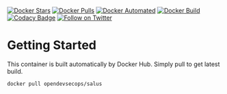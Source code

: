 [![Docker Stars](https://img.shields.io/docker/stars/opendevsecops/salus.svg)](https://hub.docker.com/r/opendevsecops/salus/)
[![Docker Pulls](https://img.shields.io/docker/pulls/opendevsecops/salus.svg)](https://hub.docker.com/r/opendevsecops/salus/)
[![Docker Automated](https://img.shields.io/docker/automated/opendevsecops/salus.svg)](https://hub.docker.com/r/opendevsecops/salus/)
[![Docker Build](https://img.shields.io/docker/build/opendevsecops/salus.svg)](https://hub.docker.com/r/opendevsecops/salus/)
[![Codacy Badge](https://api.codacy.com/project/badge/Grade/7e2311f8a38b4e04be36c9677fb86e11)](https://www.codacy.com/app/OpenDevSecOps/docker-salus?utm_source=github.com&amp;utm_medium=referral&amp;utm_content=opendevsecops/docker-salus&amp;utm_campaign=Badge_Grade)
[![Follow on Twitter](https://img.shields.io/twitter/follow/opendevsecops.svg?logo=twitter)](https://twitter.com/opendevsecops)

# Getting Started

This container is built automatically by Docker Hub. Simply pull to get latest build.

```sh
docker pull opendevsecops/salus
```
